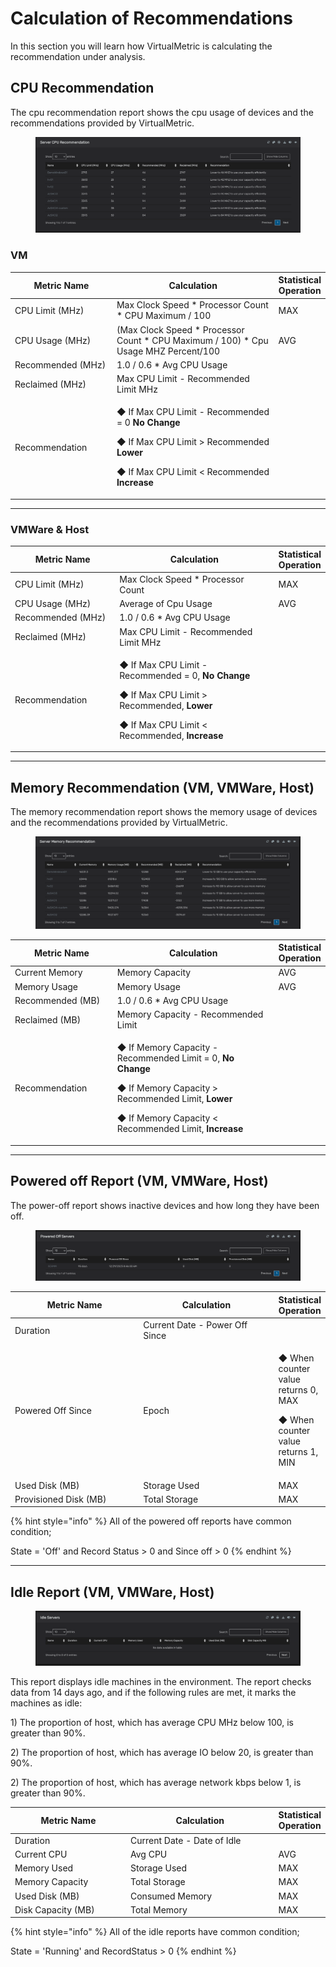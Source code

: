 # Calculation of Recommendations

In this section you will learn how VirtualMetric is calculating the recommendation under analysis.&#x20;

## CPU Recommendation&#x20;

The cpu recommendation report shows the cpu usage of devices and the recommendations provided by VirtualMetric.

<div align="left">

<figure><img src="../.gitbook/assets/image (7).png" alt=""><figcaption></figcaption></figure>

</div>

### VM



<table data-full-width="false"><thead><tr><th width="180">Metric Name</th><th width="379">Calculation</th><th>Statistical Operation</th></tr></thead><tbody><tr><td>CPU Limit (MHz)</td><td>Max Clock Speed * Processor Count * CPU Maximum / 100</td><td>MAX</td></tr><tr><td>CPU Usage (MHz)</td><td>(Max Clock Speed * Processor Count * CPU Maximum / 100) * Cpu Usage MHZ Percent/100</td><td>AVG</td></tr><tr><td>Recommended (MHz)</td><td>1.0 / 0.6 * Avg CPU Usage</td><td></td></tr><tr><td>Reclaimed (MHz)</td><td>Max CPU Limit - Recommended Limit MHz</td><td></td></tr><tr><td>Recommendation</td><td><p>◆ If Max CPU Limit - Recommended  = 0 <strong>No Change</strong></p><p>◆ If Max CPU Limit > Recommended <strong>Lower</strong></p><p>◆ If Max CPU Limit &#x3C; Recommended <strong>Increase</strong></p></td><td></td></tr></tbody></table>

***

### VMWare & Host

<table data-full-width="false"><thead><tr><th width="187">Metric Name</th><th width="362">Calculation</th><th>Statistical Operation</th></tr></thead><tbody><tr><td>CPU Limit (MHz)</td><td>Max Clock Speed * Processor Count</td><td>MAX</td></tr><tr><td>CPU Usage (MHz)</td><td>Average of Cpu Usage</td><td>AVG </td></tr><tr><td>Recommended (MHz)</td><td> 1.0 / 0.6 * Avg CPU Usage </td><td></td></tr><tr><td>Reclaimed (MHz)</td><td>Max CPU Limit - Recommended Limit MHz</td><td></td></tr><tr><td>Recommendation</td><td><p>◆ If Max CPU Limit - Recommended  = 0, <strong>No Change</strong></p><p>◆ If Max CPU Limit > Recommended, <strong>Lower</strong></p><p>◆ If Max CPU Limit &#x3C; Recommended, <strong>Increase</strong></p></td><td></td></tr></tbody></table>

***

## Memory Recommendation (VM, VMWare, Host)

The memory recommendation report shows the memory usage of devices and the recommendations provided by VirtualMetric.

<div align="left">

<figure><img src="../.gitbook/assets/image (9).png" alt=""><figcaption></figcaption></figure>

</div>

<table data-full-width="false"><thead><tr><th width="181">Metric Name</th><th width="374">Calculation</th><th>Statistical Operation</th></tr></thead><tbody><tr><td>Current Memory</td><td>Memory Capacity</td><td>AVG</td></tr><tr><td>Memory Usage</td><td>Memory Usage</td><td>AVG </td></tr><tr><td>Recommended (MB)</td><td> 1.0 / 0.6 * Avg CPU Usage </td><td></td></tr><tr><td>Reclaimed (MB)</td><td>Memory Capacity - Recommended Limit</td><td></td></tr><tr><td>Recommendation</td><td><p>◆ If Memory Capacity - Recommended Limit  = 0, <strong>No Change</strong></p><p>◆ If Memory Capacity > Recommended Limit, <strong>Lower</strong></p><p>◆ If Memory Capacity &#x3C; Recommended Limit, <strong>Increase</strong></p></td><td></td></tr></tbody></table>

***

## Powered off Report (VM, VMWare, Host)

The power-off report shows inactive devices and how long they have been off.

<div align="left">

<figure><img src="../.gitbook/assets/image (11).png" alt=""><figcaption></figcaption></figure>

</div>

<table data-full-width="false"><thead><tr><th width="214">Metric Name</th><th width="227">Calculation</th><th>Statistical Operation</th></tr></thead><tbody><tr><td>Duration</td><td>Current Date - Power Off Since</td><td></td></tr><tr><td>Powered Off Since</td><td>Epoch</td><td><p>◆ When counter value returns 0, MAX</p><p>◆ When counter value returns 1, MIN</p></td></tr><tr><td>Used Disk (MB)</td><td>Storage Used</td><td>MAX</td></tr><tr><td>Provisioned Disk (MB)</td><td>Total Storage</td><td>MAX</td></tr></tbody></table>

{% hint style="info" %}
All of the powered off reports have common condition;

State = 'Off' and Record Status > 0 and Since off > 0&#x20;
{% endhint %}

***

## Idle Report (VM, VMWare, Host)

<figure><img src="../.gitbook/assets/image (12).png" alt=""><figcaption></figcaption></figure>

This report displays idle machines in the environment. The report checks data from 14 days ago, and if the following rules are met, it marks the machines as idle:

1\)      The proportion of host, which has average CPU MHz below 100, is greater than 90%.

2\)     The proportion of host, which has average IO below 20, is greater than 90%.

2\)     The proportion of host, which has average network kbps below 1, is greater than 90%.

<table data-full-width="false"><thead><tr><th width="200">Metric Name</th><th width="260">Calculation</th><th>Statistical Operation</th></tr></thead><tbody><tr><td>Duration</td><td>Current Date - Date of Idle</td><td></td></tr><tr><td>Current CPU</td><td>Avg CPU</td><td>AVG</td></tr><tr><td>Memory Used</td><td>Storage Used</td><td>MAX</td></tr><tr><td>Memory Capacity</td><td>Total Storage</td><td>MAX</td></tr><tr><td>Used Disk (MB)</td><td>Consumed Memory</td><td>MAX</td></tr><tr><td>Disk Capacity (MB)</td><td>Total Memory</td><td>MAX</td></tr></tbody></table>

{% hint style="info" %}
All of the idle reports have common condition;

State = 'Running' and RecordStatus > 0&#x20;
{% endhint %}

